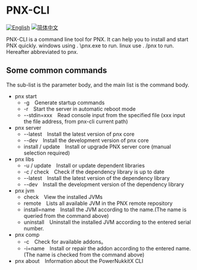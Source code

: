 # PNX-CLI
[![English](https://img.shields.io/badge/English-100%25-green?style=flat-square)](https://github.com/PowerNukkitX/PNX-CLI/blob/master/README.md)
[![简体中文](https://img.shields.io/badge/简体中文-100%25-green?style=flat-square)](https://github.com/PowerNukkitX/PNX-CLI/blob/master/lang/ZH-README.md)


PNX-CLI is a command line tool for PNX. It can help you to install and start PNX quickly.
windows using . \pnx.exe to run.
linux use . /pnx to run.
Hereafter abbreviated to pnx.
## Some common commands
The sub-list is the parameter body, and the main list is the command body.
- pnx start
  - -g&emsp;Generate startup commands
  - -r&emsp;Start the server in automatic reboot mode
  - --stdin=xxx&emsp;Read console input from the specified file (xxx input the file address, from pnx-cli current path)
- pnx server
  - --latest&emsp;Install the latest version of pnx core
  - --dev&emsp;Install the development version of pnx core
  - install / update&emsp;Install or upgrade PNX server core (manual selection required)
- pnx libs
  - -u / update&emsp;Install or update dependent libraries
  - -c / check&emsp;Check if the dependency library is up to date
  - --latest&emsp;Install the latest version of the dependency library
  - --dev&emsp;Install the development version of the dependency library
- pnx jvm
  - check&emsp;View the installed JVMs
  - remote&emsp;Lists all available JVM in the PNX remote repository
  - install=name&emsp;Install the JVM according to the name.(The name is queried from the command above)
  - uninstall&emsp;Uninstall the installed JVM according to the entered serial number.
- pnx comp
  - -c&emsp;Check for available addons。
  - -i=name&emsp;Install or repair the addon according to the entered name. (The name is checked from the command above)
- pnx about&emsp;Information about the PowerNukkitX CLI

